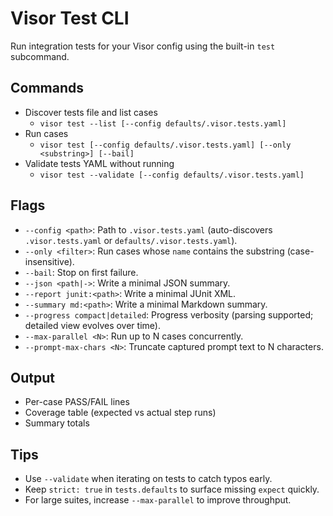 # Visor Test CLI

Run integration tests for your Visor config using the built-in `test` subcommand.

## Commands

- Discover tests file and list cases
  - `visor test --list [--config defaults/.visor.tests.yaml]`
- Run cases
  - `visor test [--config defaults/.visor.tests.yaml] [--only <substring>] [--bail]`
- Validate tests YAML without running
  - `visor test --validate [--config defaults/.visor.tests.yaml]`

## Flags

- `--config <path>`: Path to `.visor.tests.yaml` (auto-discovers `.visor.tests.yaml` or `defaults/.visor.tests.yaml`).
- `--only <filter>`: Run cases whose `name` contains the substring (case-insensitive).
- `--bail`: Stop on first failure.
- `--json <path|->`: Write a minimal JSON summary.
- `--report junit:<path>`: Write a minimal JUnit XML.
- `--summary md:<path>`: Write a minimal Markdown summary.
- `--progress compact|detailed`: Progress verbosity (parsing supported; detailed view evolves over time).
- `--max-parallel <N>`: Run up to N cases concurrently.
- `--prompt-max-chars <N>`: Truncate captured prompt text to N characters.

## Output

- Per-case PASS/FAIL lines
- Coverage table (expected vs actual step runs)
- Summary totals

## Tips

- Use `--validate` when iterating on tests to catch typos early.
- Keep `strict: true` in `tests.defaults` to surface missing `expect` quickly.
- For large suites, increase `--max-parallel` to improve throughput.

